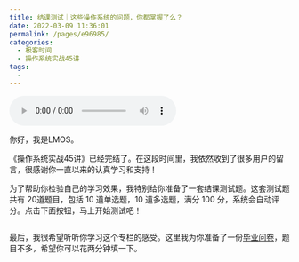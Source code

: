 ```yaml
---
title: 结课测试｜这些操作系统的问题，你都掌握了么？
date: 2022-03-09 11:36:01
permalink: /pages/e96985/
categories:
  - 极客时间
  - 操作系统实战45讲
tags:
  - 
---
```

<audio title="结课测试｜这些操作系统的问题，你都掌握了么？" src="https://static001.geekbang.org/resource/audio/88/1e/885c86a328fa7344b256cbde0729ae1e.mp3" controls="controls"></audio> 
<p>你好，我是LMOS。</p><p>《操作系统实战45讲》已经完结了。在这段时间里，我依然收到了很多用户的留言，很感谢你一直以来的认真学习和支持！</p><p>为了帮助你检验自己的学习效果，我特别给你准备了一套结课测试题。这套测试题共有 20道题目，包括 10 道单选题，10 道多选题，满分 100 分，系统会自动评分。点击下面按钮，马上开始测试吧！</p><p><a href="http://time.geekbang.org/quiz/intro?act_id=871&exam_id=2491"><img src="https://static001.geekbang.org/resource/image/28/a4/28d1be62669b4f3cc01c36466bf811a4.png?wh=1142*201" alt=""></a></p><p>最后，我很希望听听你学习这个专栏的感受。这里我为你准备了一份<a href="(https://jinshuju.net/f/sR6ivf)">毕业问卷</a>，题目不多，希望你可以花两分钟填一下。</p><!-- [[[read_end]]] -->